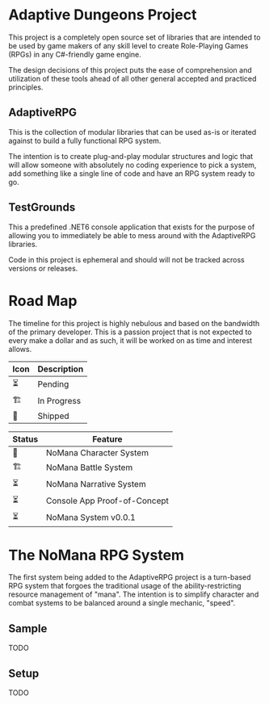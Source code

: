 # Adaptive Dungeons Project
This project is a completely open source set of libraries that are intended to be used by game makers of any skill level to create Role-Playing Games (RPGs) in any C#-friendly game engine.

The design decisions of this project puts the ease of comprehension and utilization of these tools ahead of all other general accepted and practiced principles.

## AdaptiveRPG

This is the collection of modular libraries that can be used as-is or iterated against to build a fully functional RPG system.

The intention is to create plug-and-play modular structures and logic that will allow someone with absolutely no coding experience to pick a system, add something like a single line of code and have an RPG system ready to go.

## TestGrounds

This a predefined .NET6 console application that exists for the purpose of allowing you to immediately be able to mess around with the AdaptiveRPG libraries.

Code in this project is ephemeral and should will not be tracked across versions or releases.

# Road Map
The timeline for this project is highly nebulous and based on the bandwidth of the primary developer. This is a passion project that is not expected to every make a dollar and as such, it will be worked on as time and interest allows.

|Icon|Description|
|----|-----------|
|⏳|Pending|
|🏗️|In Progress|
|🚢|Shipped|

|Status|Feature|
|---|----------|
|🚢| NoMana Character System |
|🏗️| NoMana Battle System |
|⏳| NoMana Narrative System |
|⏳| Console App Proof-of-Concept |
|⏳| NoMana System v0.0.1 |

# The NoMana RPG System
The first system being added to the AdaptiveRPG project is a turn-based RPG system that forgoes the traditional usage of the ability-restricting resource management of "mana". The intention is to simplify character and combat systems to be balanced around a single mechanic, "speed".

## Sample
TODO

## Setup
TODO
